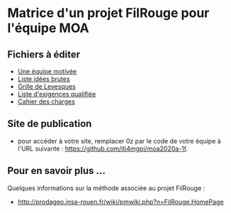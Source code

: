 # Matrice d'un projet FilRouge pour l'équipe MOA

## Fichiers à éditer
 - [Une équipe motivée](1.INIT/102)
 - [Liste idées brutes](1.INIT/105.liste_idees_brutes.md)
 - [Grille de Levesques](1.INIT/110.grille_levesque.md)
 - [Liste d'exigences qualifiée](1.INIT/112.liste_exigences_qualifiees.md)
 - [Cahier des charges](1.INIT/120.cdc.md)
 

## Site de publication
 - pour accéder à votre site, remplacer 0z par le code de votre équipe à l'URL suivante : https://github.com/iti4mgpi/moa2020a-1f.

## Pour en savoir plus ...
Quelques informations sur la méthode associée au projet FilRouge :
* http://prodageo.insa-rouen.fr/wiki/pmwiki.php?n=FilRouge.HomePage
